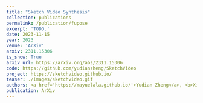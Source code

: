 ```yaml
---
title: "Sketch Video Synthesis"
collection: publications
permalink: /publication/fupose
excerpt: 'TODO.'
date: 2023-11-15
year: 2023
venue: 'ArXiv'
arxiv: 2311.15306
is_show: True
arxiv_url: https://arxiv.org/abs/2311.15306
code: https://github.com/yudianzheng/SketchVideo
project: https://sketchvideo.github.io/
teaser: ./images/sketchvideo.gif
authors: <a href='https://mayuelala.github.io/'>Yudian Zheng</a>, <b>Xiaodong Cun 📮</b>,<a href='https://menghanxia.github.io/'>Menghan Xia</a>, <a href="http://www.cis.umac.mo/~cmpun/">Chi-Man Pun</a>
publication: ArXiv
---
```


<!-- This paper is about the number 3. The number 4 is left for future work. -->

<!-- [Download paper here](http://academicpages.github.io/files/paper3.pdf) -->
